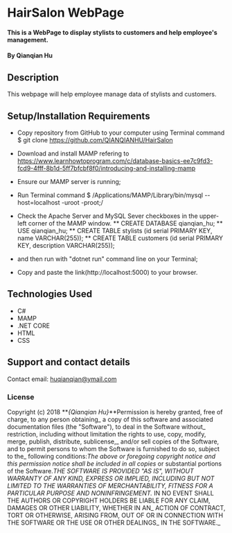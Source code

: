 # HairSalon WebPage

#### This is a WebPage to display stylists to customers and help employee's management.

#### By Qianqian Hu

## Description

This webpage will help employee manage data of stylists and customers.

## Setup/Installation Requirements

* Copy repository from GitHub to your computer using Terminal command $ git clone https://github.com/QIANQIANHU/HairSalon
* Download and install MAMP refering to https://www.learnhowtoprogram.com/c/database-basics-ee7c9fd3-fcd9-4fff-8b1d-5ff7bfcbf8f0/introducing-and-installing-mamp
* Ensure our MAMP server is running;
* Run Terminal command $ /Applications/MAMP/Library/bin/mysql --host=localhost -uroot -proot;/
* Check the Apache Server and MySQL Sever checkboxes in the upper-left corner of the MAMP window.
** CREATE DATABASE qianqian_hu;
** USE qianqian_hu;
** CREATE TABLE stylists (id serial PRIMARY KEY, name VARCHAR(255));
** CREATE TABLE customers (id serial PRIMARY KEY, description VARCHAR(255));

* and then run with "dotnet run" command line on your Terminal;
* Copy and paste the link(http://localhost:5000) to your browser.

## Technologies Used

* C#
* MAMP
* .NET CORE
* HTML
* CSS


## Support and contact details

Contact email: huqianqian@ymail.com

### License

Copyright (c) 2018 **_{Qianqian Hu}_**Permission is hereby granted, free of charge, to any person obtaining_
a copy of this software and associated documentation files (the "Software"), to deal in the Software without_
restriction, including without limitation the rights to use, copy, modify, merge, publish, distribute, sublicense,_
and/or sell copies of the Software, and to permit persons to whom the Software is furnished to do so, subject to the_
following conditions:_The above or foregoing copyright notice and this permission notice shall be included in all copies_
or substantial portions of the Software.__THE SOFTWARE IS PROVIDED "AS IS", WITHOUT WARRANTY OF ANY KIND, EXPRESS OR IMPLIED,_
INCLUDING BUT NOT LIMITED TO THE WARRANTIES OF MERCHANTABILITY, FITNESS FOR A PARTICULAR PURPOSE AND NONINFRINGEMENT._
IN NO EVENT SHALL THE AUTHORS OR COPYRIGHT HOLDERS BE LIABLE FOR ANY CLAIM, DAMAGES OR OTHER LIABILITY, WHETHER IN AN_
ACTION OF CONTRACT, TORT OR OTHERWISE, ARISING FROM, OUT OF OR IN CONNECTION WITH THE SOFTWARE OR THE USE OR OTHER DEALINGS_
IN THE SOFTWARE._
